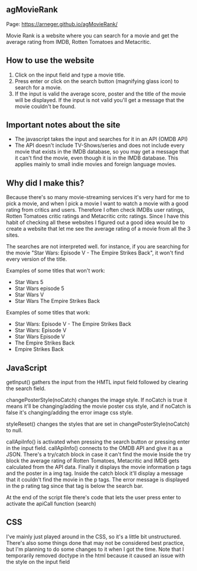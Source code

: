 ## agMovieRank

Page: https://arneger.github.io/agMovieRank/

Movie Rank is a website where you can search for a movie and get the average rating from IMDB, Rotten Tomatoes and Metacritic.

## How to use the website
1. Click on the input field and type a movie title.
2. Press enter or click on the search button (magnifying glass icon) to search for a movie.
3. If the input is valid the average score, poster and the title of the movie will be displayed.
   If the input is not valid you'll get a message that the movie couldn't be found.
   
## Important notes about the site
- The javascript takes the input and searches for it in an API (OMDB API)
- The API doesn't include TV-Shows/series and does not include every movie that exists in the IMDB database, so you may get a message that 
  it can't find the movie, even though it is in the IMDB database. This applies mainly to small indie movies and foreign language movies.

## Why did I make this?
Because there's so many movie-streaming services it's very hard for me to pick a movie, and when I pick a movie I want to watch a movie
with a good rating from critics and users. Therefore I often check IMDBs user ratings, Rotten Tomatoes critic ratings and 
Metacritic critc ratings. Since I have this habit of checking all these websites I figured out a good idea would be to create a website
that let me see the average rating of a movie from all the 3 sites.



The searches are not interpreted well.
for instance, if you are searching for the movie "Star Wars: Episode V - The Empire Strikes Back", it won't find every version of the title.

Examples of some titles that won't work:
* Star Wars 5
* Star Wars episode 5
* Star Wars V
* Star Wars The Empire Strikes Back

Examples of some titles that work:
* Star Wars: Episode V - The Empire Strikes Back
* Star Wars: Episode V
* Star Wars Episode V
* The Empire Strikes Back
* Empire Strikes Back

## JavaScript

getInput() gathers the input from the HMTL input field followed by clearing the search field.

changePosterStyle(noCatch) changes the image style. If noCatch is true it means it'll be changing/adding the movie poster css style,
and if noCatch is false it's changing/adding the error image css style.

styleReset() changes the styles that are set in changePosterStyle(noCatch) to null.

callApiInfo() is activated when pressing the search button or pressing enter in the input field.
callApiInfo() connects to the OMDB API and give it as a JSON. There's a try/catch block in case it can't find the movie
Inside the try block the average rating of Rotten Tomatoes, Metacritic and IMDB gets calculated from the API data.
Finally it displays the movie information p tags and the poster in a img tag.
Inside the catch block it'll display a message that it couldn't find the movie in the p tags. 
The error message is displayed in the p rating tag since that tag is below the search bar. 

At the end of the script file there's code that lets the user press enter to activate the apiCall function (search)

## CSS

I've mainly just played around in the CSS, so it's a little bit unstructured. There's also some things done that may 
not be considered best practice, but I'm planning to do some changes to it when I got the time. 
Note that I temporarily removed doctype in the html because it caused an issue with the style on the input field

